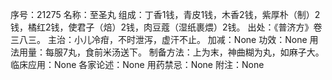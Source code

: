 序号：21275
名称：至圣丸
组成：丁香1钱，青皮1钱，木香2钱，紫厚朴（制）2钱，橘红2钱，使君子（焙）2钱，肉豆蔻（湿纸裹煨）2钱。
出处：《普济方》卷三八三。
主治：小儿冷疳，不时泄泻，虚汗不止。
加减：None
功效：None
用法用量：每服7丸，食前米汤送下。
制备方法：上为末，神曲糊为丸，如麻子大。
临床应用：None
各家论述：None
用药禁忌：None
附注：None
